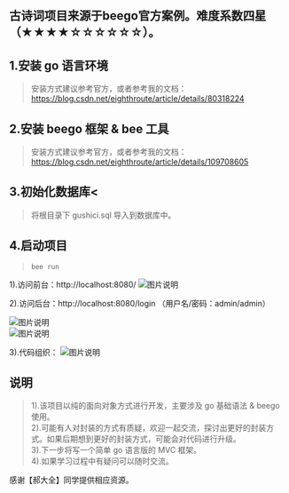 
古诗词项目来源于beego官方案例。难度系数四星（★★★★☆☆☆☆☆☆）。
-------

1.安装 go 语言环境  
-------
>安装方式建议参考官方，或者参考我的文档：https://blog.csdn.net/eighthroute/article/details/80318224  


2.安装 beego 框架 & bee 工具  
-------
>安装方式建议参考官方，或者参考我的文档：https://blog.csdn.net/eighthroute/article/details/109708605


3.初始化数据库<  
-------
>将根目录下 gushici.sql 导入到数据库中。  


4.启动项目  
-------
> ``
 bee run
``   


1).访问前台：http://localhost:8080/ 
![图片说明](https://img-blog.csdnimg.cn/20201116163755241.png) 

2).访问后台：http://localhost:8080/login （用户名/密码：admin/admin）  

![图片说明](https://img-blog.csdnimg.cn/20201116163831941.png)  
![图片说明](https://img-blog.csdnimg.cn/202011161638502.png)  

3).代码组织：
![图片说明](https://img-blog.csdnimg.cn/20201116163905630.png)  


说明  
-------
>1).该项目以纯的面向对象方式进行开发，主要涉及 go 基础语法 & beego 使用。<br/>
2).可能有人对封装的方式有质疑，欢迎一起交流，探讨出更好的封装方式。如果后期想到更好的封装方式，可能会对代码进行升级。<br/>
3).下一步将写一个简单 go 语言版的 MVC 框架。<br/>
4).如果学习过程中有疑问可以随时交流。<br/>

感谢【郝大全】同学提供相应资源。  


